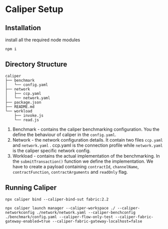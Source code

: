 # Caliper Setup
## Installation
install all the required node modules
```
npm i
```
## Directory Structure
```
caliper
├── benchmark
│   └── config.yaml
├── network
│   ├── ccp.yaml
│   └── network.yaml
├── package.json
├── README.md
└── workload
    ├── invoke.js
    └── read.js
```
1. Benchmark - contains the caliper benchmarking configuration. You the define the behaviour of caliper in the `config.yaml`.
2. Network - the network configuration details. It contain two files `ccp.yaml` and `network.yaml` . ccp.yaml is the connection profile while `network.yaml` is the caliper specific network config.
3. Workload - contains the actual implementation of the benchmarking. In the `submitTransaction()` function we define the implementation. We have to create a payload containing `contractId`, `channelName`, `contractFunction`, `contractArguments` and `readOnly` flag.

## Running Caliper

```
npx caliper bind --caliper-bind-sut fabric:2.2
```

```
npx caliper launch manager --caliper-workspace ./ --caliper-networkconfig ./network/network.yaml --caliper-benchconfig ./benchmark/config.yaml --caliper-flow-only-test --caliper-fabric-gateway-enabled=true --caliper-fabric-gateway-localhost=false
```
